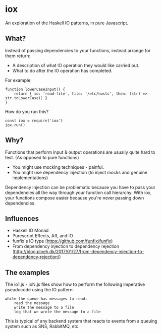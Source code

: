 # iox

An exploration of the Haskell IO patterns, in pure Javascript.

## What?

Instead of passing dependencies to your functions, instead arrange for them return:
- A description of what IO operation they would like carried out. 
- What to do after the IO operation has completed.

For example:

    function lowerCaseInput() {
        return { io: 'read-file', file: '/etc/hosts', then: (str) => str.toLowerCase() }
    }

How do you run this?

    const iox = require('iox')
    iox.run() 


## Why?

Functions that perform input & output operations are usually quite hard to test. (As opposed to pure functions)
- You might use mocking techniques - painful.
- You might use dependency injection (to inject mocks and genuine implementations)

Dependency injection can be problematic because you have to pass your dependencies all the way through your function call hierarchy. With iox, your functions compose easier because you're never passing down dependencies.

## Influences
- Haskell IO Monad
- Purescript Effects, Aff, and IO
- funfix's IO type (https://github.com/funfix/funfix)
- From dependency injection to dependency rejection (http://blog.ploeh.dk/2017/01/27/from-dependency-injection-to-dependency-rejection/)


## The examples

The io1.js - ioN.js files show how to perform the following imperative pseudocode using the IO pattern:

    while the queue has messages to read:
        read the message
        write the message to a file
        log that we wrote the message to a file

This is typical of any backend system that reacts to events from a queuing system such as SNS, RabbitMQ, etc.
